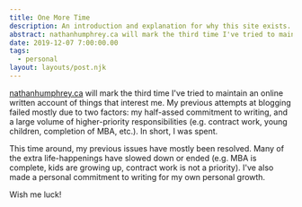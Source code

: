 ```yaml
---
title: One More Time
description: An introduction and explanation for why this site exists.
abstract: nathanhumphrey.ca will mark the third time I've tried to maintain an online written account of things that interest me. My previous attempts at blogging failed mostly due...
date: 2019-12-07 7:00:00.00
tags:
  - personal
layout: layouts/post.njk
---
```


[nathanhumphrey.ca](https://nathanhumphrey.ca) will mark the third time I've tried to maintain an online written account of things that interest me. My previous attempts at blogging failed mostly due to two factors: my half-assed commitment to writing, and a large volume of higher-priority responsibilities (e.g. contract work, young children, completion of MBA, etc.). In short, I was spent.

This time around, my previous issues have mostly been resolved. Many of the extra life-happenings have slowed down or ended (e.g. MBA is complete, kids are growing up, contract work is not a priority). I've also made a personal commitment to writing for my own personal growth.

Wish me luck!
